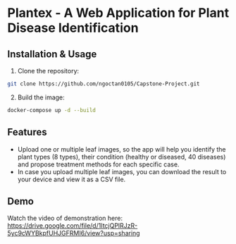 # Plantex - A Web Application for Plant Disease Identification

## Installation & Usage

1. Clone the repository:

```bash
git clone https://github.com/ngoctan0105/Capstone-Project.git
```

2. Build the image:

```bash
docker-compose up -d --build
```

## Features

- Upload one or multiple leaf images, so the app will help you identify the plant types (8 types), their condition (healthy or diseased, 40 diseases) and propose treatment methods for each specific case.
- In case you upload multiple leaf images, you can download the result to your device and view it as a CSV file.

## Demo

Watch the video of demonstration here: https://drive.google.com/file/d/1ItcjQPlRJzR-5yc9cWYBkpfUHJGFRMI6/view?usp=sharing
